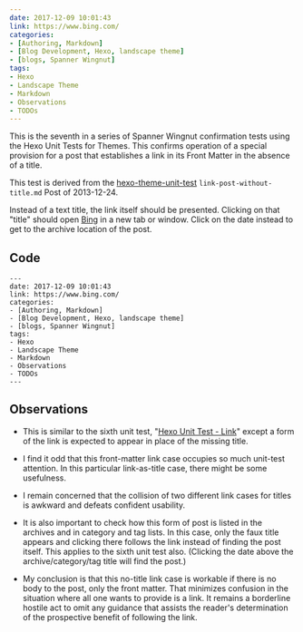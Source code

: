 ```yaml
---
date: 2017-12-09 10:01:43
link: https://www.bing.com/
categories:
- [Authoring, Markdown]
- [Blog Development, Hexo, landscape theme]
- [blogs, Spanner Wingnut]
tags:
- Hexo
- Landscape Theme
- Markdown
- Observations
- TODOs
---
```

This is the seventh in a series of Spanner Wingnut confirmation tests using the Hexo Unit Tests for Themes.  This confirms operation of a special provision for a post that establishes a link in its Front Matter in the absence of a title.

This test is derived from the [hexo-theme-unit-test](https://github.com/hexojs/hexo-theme-unit-test) `link-post-without-title.md` Post of 2013-12-24.  

Instead of a text title, the link itself should be presented. Clicking on that "title" should open [Bing](https://www.bing.com) in a new tab or window.  Click on the date instead to get to the archive location of the post.

## Code ###

```
---
date: 2017-12-09 10:01:43
link: https://www.bing.com/
categories:
- [Authoring, Markdown]
- [Blog Development, Hexo, landscape theme]
- [blogs, Spanner Wingnut]
tags:
- Hexo
- Landscape Theme
- Markdown
- Observations
- TODOs
---
```

## Observations ##

 * This is similar to the sixth unit test, "[Hexo Unit Test - Link](http://orcmid.com/BlunderDome/wingnut/2017/12/07/Link/)" except a form of the link is expected to appear in place of the missing title.
 
 * I find it odd that this front-matter link case occupies so much unit-test attention.  In this particular link-as-title case, there might be some usefulness.  
 
 * I remain concerned that the collision of two different link cases for titles is awkward and defeats confident usability.
 
 * It is also important to check how this form of post is listed in the archives and in category and tag lists.  In this case, only the faux title appears and clicking there follows the link instead of finding the post itself.  This applies to the sixth unit test also.  (Clicking the date above the archive/category/tag title will find the post.)  
 
 * My conclusion is that this no-title link case is workable if there is no body to the post, only the front matter.  That minimizes confusion in the situation where all one wants to provide is a link.  It remains a borderline hostile act to omit any guidance that assists the reader's determination of the prospective benefit of following the link.

